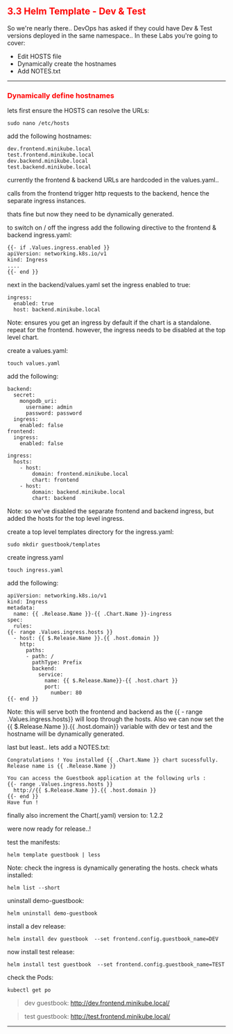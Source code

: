 ## <font color='red'>3.3 Helm Template - Dev & Test</font>
So we're nearly there..  DevOps has asked if they could have Dev & Test versions deployed in the same namespace..
In these Labs you're going to cover:
* Edit HOSTS file
* Dynamically create the hostnames
* Add NOTES.txt

---

### <font color='red'>Dynamically define hostnames</font>
lets first ensure the HOSTS can resolve the URLs:
```
sudo nano /etc/hosts
```
add the following hostnames:
```
dev.frontend.minikube.local
test.frontend.minikube.local
dev.backend.minikube.local
test.backend.minikube.local
```
currently the frontend & backend URLs are hardcoded in the values.yaml..   

calls from the frontend trigger http requests to the backend, hence the separate ingress instances.

thats fine but now they need to be dynamically generated.

to switch on / off the ingress add the following directive to the frontend & backend ingress.yaml:
```
{{- if .Values.ingress.enabled }}
apiVersion: networking.k8s.io/v1
kind: Ingress
....
{{- end }}
```
next in the backend/values.yaml set the ingress enabled to true:
```
ingress:
  enabled: true
  host: backend.minikube.local
```
Note: ensures you get an ingress by default if the chart is a standalone.
repeat for the frontend.
however, the ingress needs to be disabled at the top level chart.

create a values.yaml:
```
touch values.yaml
```
add the following:
```
backend:
  secret:
    mongodb_uri:
      username: admin
      password: password
  ingress:
    enabled: false
frontend:
  ingress:
    enabled: false

ingress:
  hosts:
    - host:
        domain: frontend.minikube.local
        chart: frontend
    - host:
        domain: backend.minikube.local
        chart: backend
```
Note: so we've disabled the separate frontend and backend ingress, but added the hosts for the top level ingress.

create a top level templates directory for the ingress.yaml:
```
sudo mkdir guestbook/templates
```
create ingress.yaml
```
touch ingress.yaml
```
add the following:
```
apiVersion: networking.k8s.io/v1
kind: Ingress
metadata:
  name: {{ .Release.Name }}-{{ .Chart.Name }}-ingress
spec:
  rules:
{{- range .Values.ingress.hosts }}
  - host: {{ $.Release.Name }}.{{ .host.domain }}
    http:
      paths:
      - path: /
        pathType: Prefix
        backend:
          service:
            name: {{ $.Release.Name}}-{{ .host.chart }}
            port:
              number: 80
{{- end }}
```
Note: this will serve both the frontend and backend as the {{ - range .Values.ingress.hosts}} will loop through the hosts.
Also we can now set the {{ $.Release.Name }}.{{ .host.domain}} variable with dev or test and the hostname will be dynamically generated.

last but least..  lets add a NOTES.txt:
```
Congratulations ! You installed {{ .Chart.Name }} chart sucessfully.
Release name is {{ .Release.Name }}

You can access the Guestbook application at the following urls :
{{- range .Values.ingress.hosts }}
  http://{{ $.Release.Name }}.{{ .host.domain }}
{{- end }}
Have fun !
```

finally also increment the Chart(.yaml) version to: 1.2.2


were now ready for release..!

test the manifests:
```
helm template guestbook | less
```
Note: check the ingress is dynamically generating the hosts.
check whats installed:
```
helm list --short
```
uninstall demo-guestbook:
```
helm uninstall demo-guestbook
```
install a dev release:
```
helm install dev guestbook  --set frontend.config.guestbook_name=DEV
```
now install test release:
```
helm install test guestbook  --set frontend.config.guestbook_name=TEST
```
check the Pods:
```
kubectl get po
```

  > dev guestbook: http://dev.frontend.minikube.local/  


  > test guestbook: http://test.frontend.minikube.local/ 


---